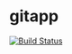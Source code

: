 # gitapp
[![Build Status](https://dev.azure.com/infrasystdev01/AgileProject1/_apis/build/status/mb-infrasyst.gitapp?branchName=main)](https://dev.azure.com/infrasystdev01/AgileProject1/_build/latest?definitionId=11&branchName=main)
